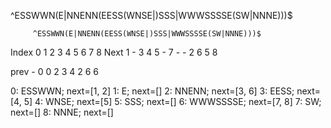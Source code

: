 


^ESSWWN(E|NNENN(EESS(WNSE|)SSS|WWWSSSSE(SW|NNNE)))$


         ^ESSWWN(E|NNENN(EESS(WNSE|)SSS|WWWSSSSE(SW|NNNE)))$
Index     0      1 2     3    4     5   6        7  8
Next      1      - 3     4    5     -   7        -  -
          2        6     5              8

prev      -      0 0     2    3     4   2        6  6

0: ESSWWN; next=[1, 2]
1: E; next=[]
2: NNENN; next=[3, 6]
3: EESS; next=[4, 5]
4: WNSE; next=[5]
5: SSS; next=[]
6: WWWSSSSE; next=[7, 8]
7: SW; next=[]
8: NNNE; next=[]

